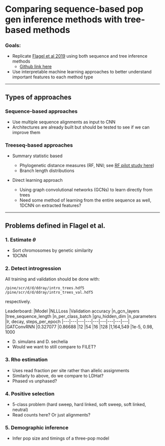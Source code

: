 # Comparing sequence-based pop gen inference methods with tree-based methods

### Goals: 
- Replicate [Flagel et al 2019](https://academic.oup.com/mbe/article/36/2/220/5229930) using both sequence and tree inference methods
  - [Github link here](https://github.com/flag0010/pop_gen_cnn/tree/master)
- Use interpretable machine learning approaches to better understand important features to each method type

---

## Types of approaches

### Sequence-based approaches

- Use multiple sequence alignments as input to CNN
- Architectures are already built but should be tested to see if we can improve them

### Treeseq-based approaches

- Summary statistic based
  - Phylogenetic distance measures (RF, NNI; see [RF pilot study here](/pilot/pilot.ipynb))
  - Branch length distributions
  
- Direct learning approach
  - Using graph convolutional networks (GCNs) to learn directly from trees
  - Need some method of learning from the entire sequence as well, 1DCNN on extracted features?
  
---

## Problems defined in Flagel et al.

### 1. Estimate $\theta$ 

- Sort chromosomes by genetic similarity
- 1DCNN

### 2. Detect introgression
All training and validation should be done with: 
```
/pine/scr/d/d/ddray/intro_trees.hdf5
/pine/scr/d/d/ddray/intro_trees_val.hdf5
```
respectively.

Leaderboard:
|Model   |NLLLoss   |Validation accuracy   |n_gcn_layers   |tree_sequence_length   |n_per_class_batch   |gru_hidden_dim   |n_parameters   |lr, decay, steps_per_epoch
|---|---|---|---|---|---|---|---|---|
|GATConvRNN   |0.327077   |0.86688   |12   |54   |16   |128    |1,164,549    |1e-5, 0.98, 1000

- D. simulans and D. sechelia
- Would we want to still compare to FILET?

### 3. Rho estimation

- Uses read fraction per site rather than allelic assignments
- Similarly to above, do we compare to LDHat?
- Phased vs unphased? 

### 4. Positive selection

- 5-class problem (hard sweep, hard linked, soft sweep, soft linked, neutral)
- Read counts here? Or just alignments?

### 5. Demographic inference

- Infer pop size and timings of a three-pop model

